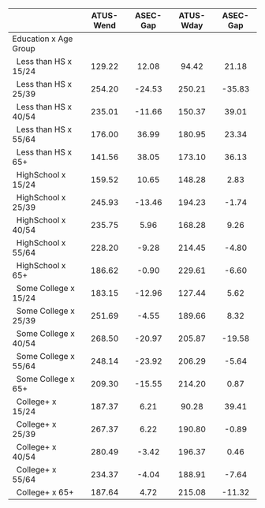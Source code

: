 
|                      |    ATUS-Wend |     ASEC-Gap |    ATUS-Wday |     ASEC-Gap |
| -------------------- | :----------: | :----------: | :----------: | :----------: |
| Education x Age Group |              |              |              |              |
| &nbsp;&nbsp;Less than HS x 15/24 |       129.22 |        12.08 |        94.42 |        21.18 |
| &nbsp;&nbsp;Less than HS x 25/39 |       254.20 |       -24.53 |       250.21 |       -35.83 |
| &nbsp;&nbsp;Less than HS x 40/54 |       235.01 |       -11.66 |       150.37 |        39.01 |
| &nbsp;&nbsp;Less than HS x 55/64 |       176.00 |        36.99 |       180.95 |        23.34 |
| &nbsp;&nbsp;Less than HS x 65+ |       141.56 |        38.05 |       173.10 |        36.13 |
| &nbsp;&nbsp;HighSchool x 15/24 |       159.52 |        10.65 |       148.28 |         2.83 |
| &nbsp;&nbsp;HighSchool x 25/39 |       245.93 |       -13.46 |       194.23 |        -1.74 |
| &nbsp;&nbsp;HighSchool x 40/54 |       235.75 |         5.96 |       168.28 |         9.26 |
| &nbsp;&nbsp;HighSchool x 55/64 |       228.20 |        -9.28 |       214.45 |        -4.80 |
| &nbsp;&nbsp;HighSchool x 65+ |       186.62 |        -0.90 |       229.61 |        -6.60 |
| &nbsp;&nbsp;Some College x 15/24 |       183.15 |       -12.96 |       127.44 |         5.62 |
| &nbsp;&nbsp;Some College x 25/39 |       251.69 |        -4.55 |       189.66 |         8.32 |
| &nbsp;&nbsp;Some College x 40/54 |       268.50 |       -20.97 |       205.87 |       -19.58 |
| &nbsp;&nbsp;Some College x 55/64 |       248.14 |       -23.92 |       206.29 |        -5.64 |
| &nbsp;&nbsp;Some College x 65+ |       209.30 |       -15.55 |       214.20 |         0.87 |
| &nbsp;&nbsp;College+ x 15/24 |       187.37 |         6.21 |        90.28 |        39.41 |
| &nbsp;&nbsp;College+ x 25/39 |       267.37 |         6.22 |       190.80 |        -0.89 |
| &nbsp;&nbsp;College+ x 40/54 |       280.49 |        -3.42 |       196.37 |         0.46 |
| &nbsp;&nbsp;College+ x 55/64 |       234.37 |        -4.04 |       188.91 |        -7.64 |
| &nbsp;&nbsp;College+ x 65+ |       187.64 |         4.72 |       215.08 |       -11.32 |

